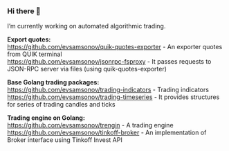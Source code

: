 ### Hi there 👋 

I’m currently working on automated algorithmic trading. 

**Export quotes:**\
https://github.com/evsamsonov/quik-quotes-exporter - An exporter quotes from QUIK terminal\
https://github.com/evsamsonov/jsonrpc-fsproxy - It passes requests to JSON-RPC server via files (using quik-quotes-exporter)

**Base Golang trading packages:**\
https://github.com/evsamsonov/trading-indicators - Trading indicators\
https://github.com/evsamsonov/trading-timeseries - It provides structures for series of trading candles and ticks

**Trading engine on Golang:**\
https://github.com/evsamsonov/trengin - A trading engine\
https://github.com/evsamsonov/tinkoff-broker - An implementation of Broker interface using Tinkoff Invest API


<!--
**evsamsonov/evsamsonov** is a ✨ _special_ ✨ repository because its `README.md` (this file) appears on your GitHub profile.

Here are some ideas to get you started:

- 🔭 I’m currently working on ...
- 🌱 I’m currently learning ...
- 👯 I’m looking to collaborate on ...
- 🤔 I’m looking for help with ...
- 💬 Ask me about ...
- 📫 How to reach me: ...
- 😄 Pronouns: ...
- ⚡ Fun fact: ...
-->
